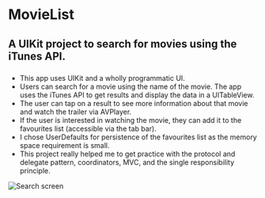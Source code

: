 # MovieList

## A UIKit project to search for movies using the iTunes API.

### 
* This app uses UIKit and a wholly programmatic UI.
* Users can search for a movie using the name of the movie. The app uses the iTunes API to get results and display the data in a UITableView.
* The user can tap on a result to see more information about that movie and watch the trailer via AVPlayer.
* If the user is interested in watching the movie, they can add it to the favourites list (accessible via the tab bar).
* I chose UserDefaults for persistence of the favourites list as the memory space requirement is small.
* This project really helped me to get practice with the protocol and delegate pattern, coordinators, MVC, and the single responsibility principle.


![Search screen](https://github.com/steven-hill/MovieList/assets/98730693/48e23009-162b-4969-806e-1fffefd4cd19)

